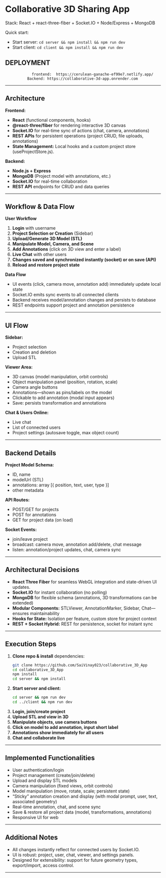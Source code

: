 # Collaborative 3D Sharing App

Stack: React + react-three-fiber + Socket.IO + Node/Express + MongoDB

Quick start:
- Start server: `cd server && npm install && npm run dev`
- Start client: `cd client && npm install && npm run dev`

## DEPLOYMENT 
                frontend:  https://cerulean-ganache-ef99e7.netlify.app/
              Backend: https://collaborative-3d-app.onrender.com


***

## Architecture

**Frontend:**  
- **React** (functional components, hooks)
- **@react-three/fiber** for rendering interactive 3D canvas  
- **Socket.IO** for real-time sync of actions (chat, camera, annotations)  
- **REST APIs** for persistent operations (project CRUD, file uploads, annotations)  
- **State Management:** Local hooks and a custom project store (useProjectStore.js).

**Backend:**  
- **Node.js + Express**  
- **MongoDB** (Project model with annotations, etc.)  
- **Socket.IO** for real-time collaboration  
- **REST API** endpoints for CRUD and data queries

***

## Workflow & Data Flow

**User Workflow**  
1. **Login** with username  
2. **Project Selection or Creation** (Sidebar)  
3. **Upload/Generate 3D Model (STL)**  
4. **Manipulate Model, Camera, and Scene**  
5. **Add Annotations** (click on 3D view and enter a label)  
6. **Live Chat** with other users  
7. **Changes saved and synchronized instantly (socket) or on save (API)**  
8. **Reload and restore project state**

**Data Flow**  
- UI events (click, camera move, annotation add) immediately update local state  
- Socket.IO emits sync events to all connected clients  
- Backend receives model/annotation changes and persists to database  
- REST endpoints support project and annotation persistence

***

## UI Flow

**Sidebar:**  
- Project selection  
- Creation and deletion  
- Upload STL

**Viewer Area:**  
- 3D canvas (model manipulation, orbit controls)
- Object manipulation panel (position, rotation, scale)  
- Camera angle buttons  
- Annotations—shown as pins/labels on the model  
- Clickable to add annotation (modal input appears)  
- Save: persists transformation and annotations

**Chat & Users Online:**  
- Live chat  
- List of connected users  
- Project settings (autosave toggle, max object count)

***

## Backend Details

**Project Model Schema:**  
- ID, name  
- modelUrl (STL)  
- annotations: array [{ position, text, user, type }]  
- other metadata

**API Routes:**  
- POST/GET for projects  
- POST for annotations  
- GET for project data (on load)

**Socket Events:**  
- join/leave project  
- broadcast: camera move, annotation add/delete, chat message  
- listen: annotation/project updates, chat, camera sync

***

## Architectural Decisions

- **React Three Fiber** for seamless WebGL integration and state-driven UI updates.
- **Socket.IO** for instant collaboration (no polling)  
- **MongoDB** for flexible schema (annotations, 3D transformations can be extended)  
- **Modular Components:** STLViewer, AnnotationMarker, Sidebar, Chat—ensures maintainability
- **Hooks for State:** Isolation per feature, custom store for project context  
- **REST + Socket Hybrid:** REST for persistence, socket for instant sync

***

## Execution Steps

1. **Clone repo & install** dependencies:
    ```bash
    git clone https://github.com/SaiVinay023/collaborative_3D_App
    cd collaborative_3D_App
    npm install
    cd server && npm install
    ```
2. **Start server and client:**
    ```bash
    cd server && npm run dev
    cd ../client && npm run dev
    ```
3. **Login, join/create project**
4. **Upload STL and view in 3D**
5. **Manipulate objects, use camera buttons**
6. **Click on model to add annotation, input short label**
7. **Annotations show immediately for all users**
8. **Chat and collaborate live**

***

## Implemented Functionalities

- User authentication/login
- Project management (create/join/delete)
- Upload and display STL models
- Camera manipulation (fixed views, orbit controls)
- Model manipulation (move, rotate, scale; persistent state)
- “Sticky” annotation creation and display (with modal prompt, user, text, associated geometry)
- Real-time annotation, chat, and scene sync
- Save & restore all project data (model, transformations, annotations)
- Responsive UI for web

***

## Additional Notes

- All changes instantly reflect for connected users by Socket.IO.
- UI is robust: project, user, chat, viewer, and settings panels.
- Designed for extensibility: support for future geometry types, export/import, access control.

***
